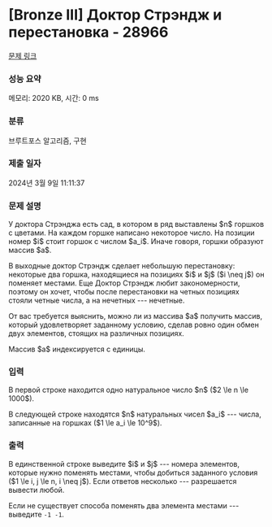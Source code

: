 # [Bronze III] Доктор Стрэндж и перестановка - 28966 

[문제 링크](https://www.acmicpc.net/problem/28966) 

### 성능 요약

메모리: 2020 KB, 시간: 0 ms

### 분류

브루트포스 알고리즘, 구현

### 제출 일자

2024년 3월 9일 11:11:37

### 문제 설명

<p>У доктора Стрэнджа есть сад, в котором в ряд выставлены $n$ горшков с цветами. На каждом горшке написано некоторое число. На позиции номер $i$ стоит горшок с числом $a_i$. Иначе говоря, горшки образуют массив $a$.</p>

<p>В выходные доктор Стрэндж сделает небольшую перестановку: некоторые два горшка, находящиеся на позициях $i$ и $j$ ($i \neq j$) он поменяет местами. Еще Доктор Стрэндж любит закономерности, поэтому он хочет, чтобы после перестановки на четных позициях стояли четные числа, а на нечетных --- нечетные.</p>

<p>От вас требуется выяснить, можно ли из массива $a$ получить массив, который удовлетворяет заданному условию, сделав ровно один обмен двух элементов, стоящих на различных позициях.</p>

<p>Массив $a$ индексируется с единицы.</p>

### 입력 

 <p>В первой строке находится одно натуральное число $n$ ($2 \le n \le 1000$).</p>

<p>В следующей строке находятся $n$ натуральных чисел $a_i$ --- числа, записанные на горшках ($1 \le a_i \le 10^9$).</p>

### 출력 

 <p>В единственной строке выведите $i$ и $j$ --- номера элементов, которые нужно поменять местами, чтобы добиться заданного условия ($1 \le i, j \le n, i \neq j$). Если ответов несколько --- разрешается вывести любой.</p>

<p>Если не существует способа поменять два элемента местами --- выведите <code>-1 -1</code>.</p>

